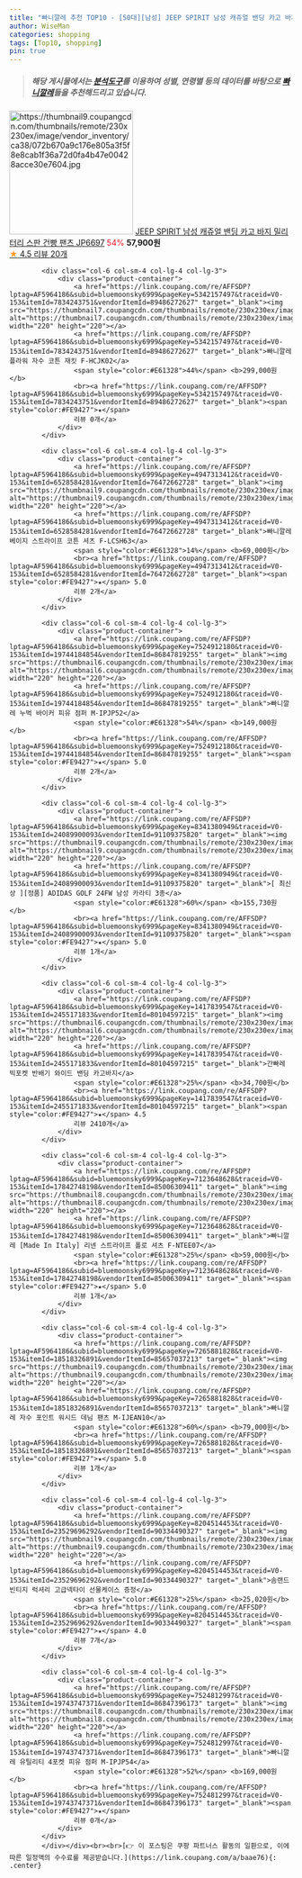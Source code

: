 ```yaml
---
title: "빠니깔레 추천 TOP10 - [50대][남성] JEEP SPIRIT 남성 캐쥬얼 밴딩 카고 바지 밀리터리 스판 건빵 팬츠 JP6697"
author: WiseMan
categories: shopping
tags: [Top10, shopping]
pin: true
---
```


> ##### 해당 게시물에서는 [**분석도구**](https://itemscout.io/)를 이용하여 **성별**, **연령별** 등의 데이터를 바탕으로 [**빠니깔레**](https://link.coupang.com/a/baae76)들을 추천해드리고 있습니다.
<div class="container"><div class="row">
            <div class="col-6 col-sm-4 col-lg-4 col-lg-3">
                <div class="product-container">
                    <a href="https://link.coupang.com/re/AFFSDP?lptag=AF5964186&subid=bluemoonsky6999&pageKey=8082438605&traceid=V0-153&itemId=22797379791&vendorItemId=89832333815" target="_blank"><img src="https://thumbnail9.coupangcdn.com/thumbnails/remote/230x230ex/image/vendor_inventory/ca38/072b670a9c176e805a3f5f8e8cab1f36a72d0fa4b47e00428acce30e7604.jpg" alt="https://thumbnail9.coupangcdn.com/thumbnails/remote/230x230ex/image/vendor_inventory/ca38/072b670a9c176e805a3f5f8e8cab1f36a72d0fa4b47e00428acce30e7604.jpg" width="220" height="220"></a>
                    <a href="https://link.coupang.com/re/AFFSDP?lptag=AF5964186&subid=bluemoonsky6999&pageKey=8082438605&traceid=V0-153&itemId=22797379791&vendorItemId=89832333815" target="_blank">JEEP SPIRIT 남성 캐쥬얼 밴딩 카고 바지 밀리터리 스판 건빵 팬츠 JP6697</a>
                    <span style="color:#E61328">54%</span> <b>57,900원</b>
                    <br><a href="https://link.coupang.com/re/AFFSDP?lptag=AF5964186&subid=bluemoonsky6999&pageKey=8082438605&traceid=V0-153&itemId=22797379791&vendorItemId=89832333815" target="_blank"><span style="color:#FE9427">★</span> 4.5
                    리뷰 20개</a>
                </div>
            </div>
            
            <div class="col-6 col-sm-4 col-lg-4 col-lg-3">
                <div class="product-container">
                    <a href="https://link.coupang.com/re/AFFSDP?lptag=AF5964186&subid=bluemoonsky6999&pageKey=5342157497&traceid=V0-153&itemId=7834243751&vendorItemId=89486272627" target="_blank"><img src="https://thumbnail7.coupangcdn.com/thumbnails/remote/230x230ex/image/vendor_inventory/815a/34e3ed9c3663679969431e43a4b269257085dd66a3cd64722d090ec0df63.jpg" alt="https://thumbnail7.coupangcdn.com/thumbnails/remote/230x230ex/image/vendor_inventory/815a/34e3ed9c3663679969431e43a4b269257085dd66a3cd64722d090ec0df63.jpg" width="220" height="220"></a>
                    <a href="https://link.coupang.com/re/AFFSDP?lptag=AF5964186&subid=bluemoonsky6999&pageKey=5342157497&traceid=V0-153&itemId=7834243751&vendorItemId=89486272627" target="_blank">빠니깔레 플라워 자수 코튼 재킷 F-HCJK02</a>
                    <span style="color:#E61328">44%</span> <b>299,000원</b>
                    <br><a href="https://link.coupang.com/re/AFFSDP?lptag=AF5964186&subid=bluemoonsky6999&pageKey=5342157497&traceid=V0-153&itemId=7834243751&vendorItemId=89486272627" target="_blank"><span style="color:#FE9427">★</span> 
                    리뷰 0개</a>
                </div>
            </div>
            
            <div class="col-6 col-sm-4 col-lg-4 col-lg-3">
                <div class="product-container">
                    <a href="https://link.coupang.com/re/AFFSDP?lptag=AF5964186&subid=bluemoonsky6999&pageKey=4947313412&traceid=V0-153&itemId=6528584281&vendorItemId=76472662728" target="_blank"><img src="https://thumbnail9.coupangcdn.com/thumbnails/remote/230x230ex/image/vendor_inventory/78a2/e72db128352cd9257a91d322402dc9c2e71bd4e08678709ddefe02811d62.jpg" alt="https://thumbnail9.coupangcdn.com/thumbnails/remote/230x230ex/image/vendor_inventory/78a2/e72db128352cd9257a91d322402dc9c2e71bd4e08678709ddefe02811d62.jpg" width="220" height="220"></a>
                    <a href="https://link.coupang.com/re/AFFSDP?lptag=AF5964186&subid=bluemoonsky6999&pageKey=4947313412&traceid=V0-153&itemId=6528584281&vendorItemId=76472662728" target="_blank">빠니깔레 베이지 스트라이프 코튼 셔츠 F-LCSH63</a>
                    <span style="color:#E61328">14%</span> <b>69,000원</b>
                    <br><a href="https://link.coupang.com/re/AFFSDP?lptag=AF5964186&subid=bluemoonsky6999&pageKey=4947313412&traceid=V0-153&itemId=6528584281&vendorItemId=76472662728" target="_blank"><span style="color:#FE9427">★</span> 5.0
                    리뷰 2개</a>
                </div>
            </div>
            
            <div class="col-6 col-sm-4 col-lg-4 col-lg-3">
                <div class="product-container">
                    <a href="https://link.coupang.com/re/AFFSDP?lptag=AF5964186&subid=bluemoonsky6999&pageKey=7524912180&traceid=V0-153&itemId=19744184854&vendorItemId=86847819255" target="_blank"><img src="https://thumbnail6.coupangcdn.com/thumbnails/remote/230x230ex/image/vendor_inventory/3bd5/f1d61fd9fdde30bd35ede8fb51c9d168de674454516f695fe44f03edac2a.jpg" alt="https://thumbnail6.coupangcdn.com/thumbnails/remote/230x230ex/image/vendor_inventory/3bd5/f1d61fd9fdde30bd35ede8fb51c9d168de674454516f695fe44f03edac2a.jpg" width="220" height="220"></a>
                    <a href="https://link.coupang.com/re/AFFSDP?lptag=AF5964186&subid=bluemoonsky6999&pageKey=7524912180&traceid=V0-153&itemId=19744184854&vendorItemId=86847819255" target="_blank">빠니깔레 누벅 바이커 피유 점퍼 M-IPJP52</a>
                    <span style="color:#E61328">54%</span> <b>149,000원</b>
                    <br><a href="https://link.coupang.com/re/AFFSDP?lptag=AF5964186&subid=bluemoonsky6999&pageKey=7524912180&traceid=V0-153&itemId=19744184854&vendorItemId=86847819255" target="_blank"><span style="color:#FE9427">★</span> 5.0
                    리뷰 2개</a>
                </div>
            </div>
            
            <div class="col-6 col-sm-4 col-lg-4 col-lg-3">
                <div class="product-container">
                    <a href="https://link.coupang.com/re/AFFSDP?lptag=AF5964186&subid=bluemoonsky6999&pageKey=8341380949&traceid=V0-153&itemId=24089900093&vendorItemId=91109375820" target="_blank"><img src="https://thumbnail9.coupangcdn.com/thumbnails/remote/230x230ex/image/vendor_inventory/8430/8225997c6612fdf2eff6c8cf9964b8724c20ad8014e922a45b4615d69958.jpg" alt="https://thumbnail9.coupangcdn.com/thumbnails/remote/230x230ex/image/vendor_inventory/8430/8225997c6612fdf2eff6c8cf9964b8724c20ad8014e922a45b4615d69958.jpg" width="220" height="220"></a>
                    <a href="https://link.coupang.com/re/AFFSDP?lptag=AF5964186&subid=bluemoonsky6999&pageKey=8341380949&traceid=V0-153&itemId=24089900093&vendorItemId=91109375820" target="_blank">[ 최신상 ][정품] ADIDAS GOLF 24FW 남성 카라티 3종</a>
                    <span style="color:#E61328">60%</span> <b>155,730원</b>
                    <br><a href="https://link.coupang.com/re/AFFSDP?lptag=AF5964186&subid=bluemoonsky6999&pageKey=8341380949&traceid=V0-153&itemId=24089900093&vendorItemId=91109375820" target="_blank"><span style="color:#FE9427">★</span> 5.0
                    리뷰 1개</a>
                </div>
            </div>
            
            <div class="col-6 col-sm-4 col-lg-4 col-lg-3">
                <div class="product-container">
                    <a href="https://link.coupang.com/re/AFFSDP?lptag=AF5964186&subid=bluemoonsky6999&pageKey=1417839547&traceid=V0-153&itemId=2455171833&vendorItemId=80104597215" target="_blank"><img src="https://thumbnail6.coupangcdn.com/thumbnails/remote/230x230ex/image/vendor_inventory/41dd/2e1324c979d871a23d6057e2cb6b25965b813428cb11d311bcfbf12d5282.JPG" alt="https://thumbnail6.coupangcdn.com/thumbnails/remote/230x230ex/image/vendor_inventory/41dd/2e1324c979d871a23d6057e2cb6b25965b813428cb11d311bcfbf12d5282.JPG" width="220" height="220"></a>
                    <a href="https://link.coupang.com/re/AFFSDP?lptag=AF5964186&subid=bluemoonsky6999&pageKey=1417839547&traceid=V0-153&itemId=2455171833&vendorItemId=80104597215" target="_blank">간빠레 빅포켓 반배기 와이드 밴딩 카고바지</a>
                    <span style="color:#E61328">25%</span> <b>34,700원</b>
                    <br><a href="https://link.coupang.com/re/AFFSDP?lptag=AF5964186&subid=bluemoonsky6999&pageKey=1417839547&traceid=V0-153&itemId=2455171833&vendorItemId=80104597215" target="_blank"><span style="color:#FE9427">★</span> 4.5
                    리뷰 2410개</a>
                </div>
            </div>
            
            <div class="col-6 col-sm-4 col-lg-4 col-lg-3">
                <div class="product-container">
                    <a href="https://link.coupang.com/re/AFFSDP?lptag=AF5964186&subid=bluemoonsky6999&pageKey=7123648628&traceid=V0-153&itemId=17842748198&vendorItemId=85006309411" target="_blank"><img src="https://thumbnail8.coupangcdn.com/thumbnails/remote/230x230ex/image/vendor_inventory/00c8/f12f4f292c75f6fb6e268c0f359a5ec498969f06b8d473cdc4ad350ea008.jpg" alt="https://thumbnail8.coupangcdn.com/thumbnails/remote/230x230ex/image/vendor_inventory/00c8/f12f4f292c75f6fb6e268c0f359a5ec498969f06b8d473cdc4ad350ea008.jpg" width="220" height="220"></a>
                    <a href="https://link.coupang.com/re/AFFSDP?lptag=AF5964186&subid=bluemoonsky6999&pageKey=7123648628&traceid=V0-153&itemId=17842748198&vendorItemId=85006309411" target="_blank">빠니깔레 [Made In Italy] 리넨 스트라이프 폴로 셔츠 F-NTEE07</a>
                    <span style="color:#E61328">25%</span> <b>59,000원</b>
                    <br><a href="https://link.coupang.com/re/AFFSDP?lptag=AF5964186&subid=bluemoonsky6999&pageKey=7123648628&traceid=V0-153&itemId=17842748198&vendorItemId=85006309411" target="_blank"><span style="color:#FE9427">★</span> 5.0
                    리뷰 1개</a>
                </div>
            </div>
            
            <div class="col-6 col-sm-4 col-lg-4 col-lg-3">
                <div class="product-container">
                    <a href="https://link.coupang.com/re/AFFSDP?lptag=AF5964186&subid=bluemoonsky6999&pageKey=7265881828&traceid=V0-153&itemId=18518326891&vendorItemId=85657037213" target="_blank"><img src="https://thumbnail9.coupangcdn.com/thumbnails/remote/230x230ex/image/vendor_inventory/4de9/96d0df44670d3433b5393abe92f441b3568b1508531edacdbd84a05a2067.jpg" alt="https://thumbnail9.coupangcdn.com/thumbnails/remote/230x230ex/image/vendor_inventory/4de9/96d0df44670d3433b5393abe92f441b3568b1508531edacdbd84a05a2067.jpg" width="220" height="220"></a>
                    <a href="https://link.coupang.com/re/AFFSDP?lptag=AF5964186&subid=bluemoonsky6999&pageKey=7265881828&traceid=V0-153&itemId=18518326891&vendorItemId=85657037213" target="_blank">빠니깔레 자수 포인트 워시드 데님 팬츠 M-IJEAN10</a>
                    <span style="color:#E61328">60%</span> <b>79,000원</b>
                    <br><a href="https://link.coupang.com/re/AFFSDP?lptag=AF5964186&subid=bluemoonsky6999&pageKey=7265881828&traceid=V0-153&itemId=18518326891&vendorItemId=85657037213" target="_blank"><span style="color:#FE9427">★</span> 5.0
                    리뷰 1개</a>
                </div>
            </div>
            
            <div class="col-6 col-sm-4 col-lg-4 col-lg-3">
                <div class="product-container">
                    <a href="https://link.coupang.com/re/AFFSDP?lptag=AF5964186&subid=bluemoonsky6999&pageKey=8204514453&traceid=V0-153&itemId=23529696292&vendorItemId=90334490327" target="_blank"><img src="https://thumbnail9.coupangcdn.com/thumbnails/remote/230x230ex/image/vendor_inventory/ca19/8ecd4aa3a8678168b70a7e7e828ae19dc230f93246916a04c8407837096e.jpg" alt="https://thumbnail9.coupangcdn.com/thumbnails/remote/230x230ex/image/vendor_inventory/ca19/8ecd4aa3a8678168b70a7e7e828ae19dc230f93246916a04c8407837096e.jpg" width="220" height="220"></a>
                    <a href="https://link.coupang.com/re/AFFSDP?lptag=AF5964186&subid=bluemoonsky6999&pageKey=8204514453&traceid=V0-153&itemId=23529696292&vendorItemId=90334490327" target="_blank">솜랜드 빈티지 럭셔리 고급넥타이 선물케이스 증정</a>
                    <span style="color:#E61328">25%</span> <b>25,020원</b>
                    <br><a href="https://link.coupang.com/re/AFFSDP?lptag=AF5964186&subid=bluemoonsky6999&pageKey=8204514453&traceid=V0-153&itemId=23529696292&vendorItemId=90334490327" target="_blank"><span style="color:#FE9427">★</span> 4.0
                    리뷰 7개</a>
                </div>
            </div>
            
            <div class="col-6 col-sm-4 col-lg-4 col-lg-3">
                <div class="product-container">
                    <a href="https://link.coupang.com/re/AFFSDP?lptag=AF5964186&subid=bluemoonsky6999&pageKey=7524812997&traceid=V0-153&itemId=19743747371&vendorItemId=86847396173" target="_blank"><img src="https://thumbnail8.coupangcdn.com/thumbnails/remote/230x230ex/image/vendor_inventory/582d/f94762c5b0ee0e2bfc763f231734b7de0c8a4d31ceb35639e9723191d64e.jpg" alt="https://thumbnail8.coupangcdn.com/thumbnails/remote/230x230ex/image/vendor_inventory/582d/f94762c5b0ee0e2bfc763f231734b7de0c8a4d31ceb35639e9723191d64e.jpg" width="220" height="220"></a>
                    <a href="https://link.coupang.com/re/AFFSDP?lptag=AF5964186&subid=bluemoonsky6999&pageKey=7524812997&traceid=V0-153&itemId=19743747371&vendorItemId=86847396173" target="_blank">빠니깔레 유틸리티 4포켓 피유 점퍼 M-IPJP54</a>
                    <span style="color:#E61328">52%</span> <b>169,000원</b>
                    <br><a href="https://link.coupang.com/re/AFFSDP?lptag=AF5964186&subid=bluemoonsky6999&pageKey=7524812997&traceid=V0-153&itemId=19743747371&vendorItemId=86847396173" target="_blank"><span style="color:#FE9427">★</span> 
                    리뷰 0개</a>
                </div>
            </div>
            </div></div><br><br>[👉 이 포스팅은 쿠팡 파트너스 활동의 일환으로, 이에 따른 일정액의 수수료를 제공받습니다.](https://link.coupang.com/a/baae76){: .center}